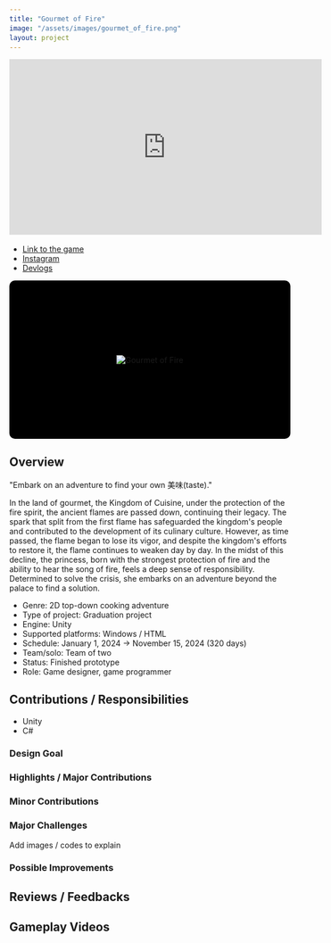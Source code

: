```yaml
---
title: "Gourmet of Fire"
image: "/assets/images/gourmet_of_fire.png"
layout: project
---
```


<p><iframe width="560" height="315" src="https://www.youtube.com/embed/W7AT3YjdtvY" title="Gourmet of Fire" frameBorder="0"   allow="accelerometer; autoplay; clipboard-write; encrypted-media; gyroscope; picture-in-picture; web-share"  allowFullScreen><br>Powered by <a href="https://youtubeembedcode.com">youtube embed code</a> and <a href="https://snabblan.io/">snabblån utan uc</a></iframe></p>

* [Link to the game](https://odd-mune.itch.io/gourmet-of-fire)
* [Instagram](https://www.instagram.com/gourmet_of_fire)
* [Devlogs](https://savory-postage-c8f.notion.site/Gourmet-of-Fire-09430cb0422e4ee8bebb1ec8d10c4811?pvs=24)

<div class="slideshow-container">
  <div class="slides-wrapper">
    <div class="slide"><img src="/assets/images/gourmet_of_fire.png" alt="Gourmet of Fire"></div>
    <div class="slide"><img src="/assets/images/gourmet_of_fire_cooking_ui.jpg" alt="Cooking UI"></div>
    <div class="slide"><img src="/assets/images/gourmet_of_fire_cooking_animation.jpg" alt="Cooking Animation"></div>
    <div class="slide"><img src="/assets/images/gourmet_of_fire_princess_concept.png" alt="Princess Concept"></div>
    <div class="slide"><img src="/assets/images/gourmet_of_fire_dialog.jpg" alt="Dialog"></div>
    <div class="slide"><img src="/assets/images/gourmet_of_fire_field_level.jpg" alt="Field Level"></div>
    <div class="slide"><img src="/assets/images/gourmet_of_fire_village_level.jpg" alt="Village Level"></div>
    <div class="slide"><img src="/assets/images/gourmet_of_fire_in_house_level.jpg" alt="In-House Level"></div>
  </div>
</div>

<style>
  .slideshow-container {
    max-width: 600px;
    width: 100%;
    position: relative;
    margin: auto;
    overflow: hidden;
    border-radius: 10px;
    aspect-ratio: 16 / 9; /* Maintain a proper aspect ratio */
    background-color: black; /* Prevents white flashes */
  }

  .slides-wrapper {
    display: flex;
    transition: transform 1s ease-in-out;
    width: 100%;
  }

  .slide {
    min-width: 100%;
    display: flex;
    justify-content: center;
    align-items: center;
  }

  .slide img {
    max-width: 100%;
    height: auto; /* Keeps aspect ratio */
    object-fit: contain; /* Ensures the image fits properly */
  }
</style>

<script>
  let slideIndex = 0;
  function showSlides() {
    let slidesWrapper = document.querySelector(".slides-wrapper");
    let totalSlides = document.querySelectorAll(".slide").length;

    slideIndex++;
    if (slideIndex >= totalSlides) {
      slideIndex = 0;
    }

    slidesWrapper.style.transform = `translateX(${-slideIndex * 100}%)`;
    setTimeout(showSlides, 3000); // Change image every 3 seconds
  }

  document.addEventListener("DOMContentLoaded", showSlides);
</script>

## Overview

"Embark on an adventure to find your own 美味(taste)."

In the land of gourmet, the Kingdom of Cuisine, under the protection of the fire spirit, the ancient flames are passed down, continuing their legacy. The spark that split from the first flame has safeguarded the kingdom's people and contributed to the development of its culinary culture. However, as time passed, the flame began to lose its vigor, and despite the kingdom's efforts to restore it, the flame continues to weaken day by day. In the midst of this decline, the princess, born with the strongest protection of fire and the ability to hear the song of fire, feels a deep sense of responsibility. Determined to solve the crisis, she embarks on an adventure beyond the palace to find a solution.

* Genre: 2D top-down cooking adventure
* Type of project: Graduation project
* Engine: Unity
* Supported platforms: Windows / HTML
* Schedule: January 1, 2024 &rarr; November 15, 2024 (320 days)
* Team/solo: Team of two
* Status: Finished prototype
* Role: Game designer, game programmer

## Contributions / Responsibilities

* Unity
* C#

### Design Goal

### Highlights / Major Contributions

### Minor Contributions

### Major Challenges

Add images / codes to explain

### Possible Improvements

## Reviews / Feedbacks

## Gameplay Videos


